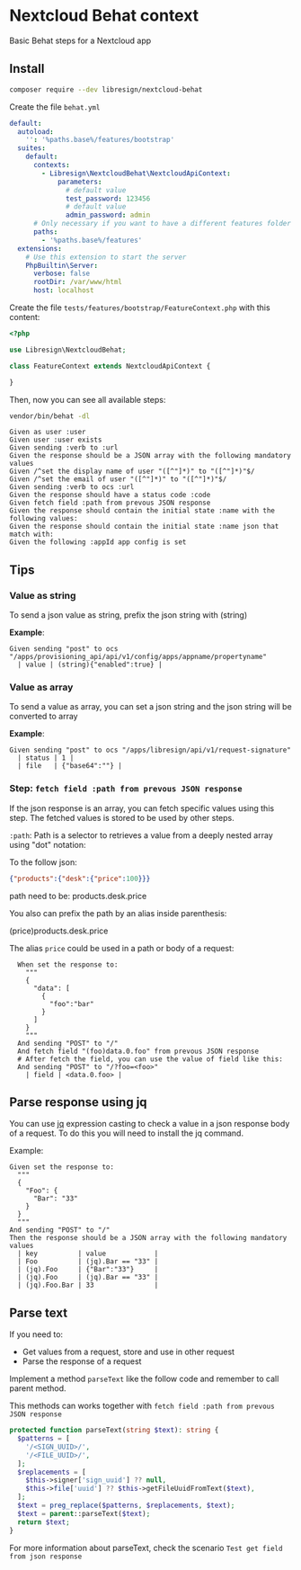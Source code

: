 # Nextcloud Behat context

Basic Behat steps for a Nextcloud app

## Install

```bash
composer require --dev libresign/nextcloud-behat
```
Create the file `behat.yml`
```yaml
default:
  autoload:
    '': '%paths.base%/features/bootstrap'
  suites:
    default:
      contexts:
        - Libresign\NextcloudBehat\NextcloudApiContext:
            parameters:
              # default value
              test_password: 123456
              # default value
              admin_password: admin
      # Only necessary if you want to have a different features folder
      paths:
        - '%paths.base%/features'
  extensions:
    # Use this extension to start the server
    PhpBuiltin\Server:
      verbose: false
      rootDir: /var/www/html
      host: localhost
```
Create the file `tests/features/bootstrap/FeatureContext.php` with this content:
```php
<?php

use Libresign\NextcloudBehat;

class FeatureContext extends NextcloudApiContext {

}
```

Then, now you can see all available steps:
```bash
vendor/bin/behat -dl
```

```gherkin
Given as user :user
Given user :user exists
Given sending :verb to :url
Given the response should be a JSON array with the following mandatory values
Given /^set the display name of user "([^"]*)" to "([^"]*)"$/
Given /^set the email of user "([^"]*)" to "([^"]*)"$/
Given sending :verb to ocs :url
Given the response should have a status code :code
Given fetch field :path from prevous JSON response
Given the response should contain the initial state :name with the following values:
Given the response should contain the initial state :name json that match with:
Given the following :appId app config is set
```

## Tips

### Value as string
To send a json value as string, prefix the json string with (string)

**Example**:
```gherkin
Given sending "post" to ocs "/apps/provisioning_api/api/v1/config/apps/appname/propertyname"
  | value | (string){"enabled":true} |
```

### Value as array
To send a value as array, you can set a json string and the json string will be converted to array

**Example**:
```gherkin
Given sending "post" to ocs "/apps/libresign/api/v1/request-signature"
  | status | 1 |
  | file   | {"base64":""} |
```

### Step: `fetch field :path from prevous JSON response`

If the json response is an array, you can fetch specific values using this step. The fetched values is stored to be used by other steps.

`:path`: Path is  a selector to retrieves a value from a deeply nested array using "dot" notation:

To the follow json:
```json
{"products":{"desk":{"price":100}}}
```
path need to be: products.desk.price

You also can prefix the path by an alias inside parenthesis:

(price)products.desk.price

The alias `price` could be used in a path or body of a request:
```gherkin
  When set the response to:
    """
    {
      "data": [
        {
          "foo":"bar"
        }
      ]
    }
    """
  And sending "POST" to "/"
  And fetch field "(foo)data.0.foo" from prevous JSON response
  # After fetch the field, you can use the value of field like this:
  And sending "POST" to "/?foo=<foo>"
    | field | <data.0.foo> |
```

## Parse response using jq

You can use [jq](https://jqlang.github.io/jq/manual/) expression casting to check a value in a json response body of a request. To do this you will need to install the jq command.

Example:

```gherkin
Given set the response to:
  """
  {
    "Foo": {
      "Bar": "33"
    }
  }
  """
And sending "POST" to "/"
Then the response should be a JSON array with the following mandatory values
  | key          | value            |
  | Foo          | (jq).Bar == "33" |
  | (jq).Foo     | {"Bar":"33"}     |
  | (jq).Foo     | (jq).Bar == "33" |
  | (jq).Foo.Bar | 33               |
```

## Parse text

If you need to:
- Get values from a request, store and use in other request
- Parse the response of a request

Implement a method `parseText` like the follow code and remember to call parent method.

This methods can works together with `fetch field :path from prevous JSON response`
```php
protected function parseText(string $text): string {
  $patterns = [
    '/<SIGN_UUID>/',
    '/<FILE_UUID>/',
  ];
  $replacements = [
    $this->signer['sign_uuid'] ?? null,
    $this->file['uuid'] ?? $this->getFileUuidFromText($text),
  ];
  $text = preg_replace($patterns, $replacements, $text);
  $text = parent::parseText($text);
  return $text;
}
```
For more information about parseText, check the scenario `Test get field from json response`
